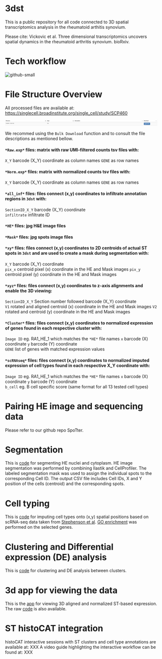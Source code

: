 # 3dst

This is a public repository for all code connected to 3D spatial transcriptomics analysis in the rheumatoid arthitis synovium. 

Please cite: Vickovic et al. Three dimensional transcriptomics uncovers spatial dynamics in the rheumatoid arthritis synovium. bioRxiv. 


# Tech workflow
![github-small](https://github.com/klarman-cell-observatory/3dst/blob/master/workflow.png)

# File Structure Overview
All processed files are available at: https://singlecell.broadinstitute.org/single_cell/study/SCP460

![github-small](https://github.com/klarman-cell-observatory/3dst/blob/master/files.png)

We recommed using the `Bulk Download` function and to consult the file descriptions as mentioned bellow. 

#### `*Raw.exp*` files: matrix with raw UMI-filtered counts tsv files with:
`X_Y` barcode (X_Y) coordinate as column names
`GENE` as row names 

#### `*Norm.exp*` files: matrix with normalized counts tsv files with:
`X_Y` barcode (X_Y) coordinate as column names
`GENE` as row names 

#### `*all_inf*` files: files connect (x,y) coordinates to infiltrate annotation regions in `3dst` with:
`SectionID_X_Y` barcode (X_Y) coordinate  
`infiltrate` infiltrate ID 

#### `*HE*` files: jpg H&E image files

#### `*Mask*` files: jpg spots image files

#### `*xy*` files: files connect (x,y) coordinates to 2D centroids of actual ST spots in `3dst` and are used to create a mask during segmentation with:
`X_Y` barcode (X_Y) coordinate  
`pix_x` centroid pixel (x) coordinate in the HE and Mask images
`pix_y` centroid pixel (y) coordinate in the HE and Mask images

#### `*xyz*` files: files connect (x,y) coordinates to z-axis alignments and enable the 3D viewing:
`SectionID_X_Y` Section number followed barcode (X_Y) coordinate  
`V1` rotated and aligned centroid (x) coordinate in the HE and Mask images
`V2` rotated and centroid (y) coordinate in the HE and Mask images

#### `*Cluster*` files: files connect (x,y) coordinates to normalized expression of genes found in each respective cluster with:
`Image ID` eg. RA1_HE_1 which matches the `*HE*` file names
`x` barcode (X) coordinate 
`y` barcode (Y) coordinate  
`GENE` list of genes with matched expression values 

#### `*scRNAseq*` files: files connect (x,y) coordinates to normalized imputed expression of cell types found in each respective X_Y coordinate with:
`Image ID` eg. RA1_HE_1 which matches the `*HE*` file names
`x` barcode (X) coordinate 
`y` barcode (Y) coordinate  
`b_cell` eg. B cell specific score (same format for all 13 tested cell types)

# Pairing HE image and sequencing data
Please refer to our github repo SpoTter. 

# Segmentation
This is [code](./segmentation) for segmenting HE nuclei and cytoplasm. HE image segmentation was performed by combining Ilastik and CellProfiler. The labeled segmentation mask was used to assign the individual spots to the corresponding Cell ID. The output CSV file includes Cell IDs, X and Y position of the cells (centroid) and the corresponding spots.

# Cell typing 
This is [code](./cell_typing) for imputing cell types onto (x,y) spatial positions based on scRNA-seq data taken from [Stephenson et al](https://www.nature.com/articles/s41467-017-02659-x). [GO enrichment](./GO_enrichment) was performed on the selected genes. 

# Clustering and Differential expression (DE) analysis
This is [code](./de_analysis) for clustering and DE analysis between clusters.

# 3d app for viewing the data
This is the [app](https://spatialtranscriptomics3d.shinyapps.io/3DSeTH_RA/) for viewing 3D aligned and normalized ST-based expression. The raw [code](./app) is also available. 

# ST histoCAT integration
histoCAT interactive sessions with ST clusters and cell type annotations are available at: XXX
A video guide highlighting the interactive workflow can be found at: XXX
